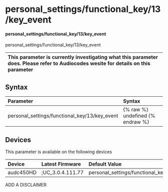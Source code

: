 ﻿---
description: personal_settings/functional_key/13/key_event
search: false
---

# personal_settings/functional_key/13/key_event

#### personal_settings/functional_key/13/key_event

personal_settings/functional_key/13/key_event


| This parameter is currently investigating what this parameter does. Please refer to Audiocodes wesite for details on this parameter | 
| :--- |

## Syntax
| Parameter | Syntax |
| :--- | :--- |
|personal_settings/functional_key/13/key_event | {% raw %} undefined {% endraw %}|

## Devices
This parameter is available on the following devices

| Device | Latest Firmware | Default Value |
|:---|:---|:---|
| audc450HD | ;UC_3.0.4.111.77 | personal_settings/functional_key/13/key_event=CALENDAR 

ADD A DISCLAIMER
